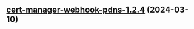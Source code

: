 

## [cert-manager-webhook-pdns-1.2.4](https://github.com/cyr-ius/truenas-charts/compare/cert-manager-webhook-pdns-1.2.3...cert-manager-webhook-pdns-1.2.4) (2024-03-10)

